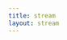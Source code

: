 ```yaml
---
title: stream
layout: stream
---
```

<script type="text/javascript">
//(function () {
    //On load swap rand link
    var rand = document.createElement("span");
    rand.id = "rand";
    var old = document.getElementById("randButton");
    rand.innerHTML = "next";
    var parent = old.parentNode;
    parent.replaceChild(rand, old);
    var numOfPosts = 5;
    var _index = 0;
    var whitelist = sortNums(numOfPosts);
    loadNextPost(whitelist);
    rand.onclick = loadNextPost;
    
    function loadNextPost() { 
        var request;
        if (window.XMLHttpRequest) { // Mozilla, Safari, ...
            request = new XMLHttpRequest();
        } else if (window.ActiveXObject) { // IE 8 and older
            request = new ActiveXObject("Microsoft.XMLHTTP");
        } 

        if (!request) {
            alert('Cannot create an XMLHTTP instance');
            return false;
        }

        request.onreadystatechange = addPost;
        request.open("GET", "/rand/" + whitelist[_index] + ".html");
        request.send();

        function addPost() {
            try {
                if (request.readyState === 4 && request.status === 200) {
                    var post = document.getElementById("post")
                    post.innerHTML = request.responseText;

                    // last index was mystery so we restart
                    if (whitelist[_index] == "mystery") {
                        whitelist = sortNums(numOfPosts);
                        _index = 0; 
                    } else
                        _index++;
                }
            } catch (e) {
                alert("eRr0r!! " + e)
            }
        }
    }

    function sortNums() {
        whitelist = Array(numOfPosts);
        blacklist = Array();
        for (var i = 0; i < numOfPosts; i++) {
            randIndex = Math.floor(Math.random() * numOfPosts);
            // post already displayed
            while(blacklist[randIndex] === true) {
                if (randIndex == 0)
                    randIndex = numOfPosts - 1;
                else 
                    randIndex -= 1;
            } //randIndex is new value
            whitelist[i] = randIndex + 1; 
            blacklist[randIndex] = true;
        }
        whitelist[numOfPosts] = "mystery";
        return whitelist;
    }
//})();    
</script>

<div id="post"></div>
